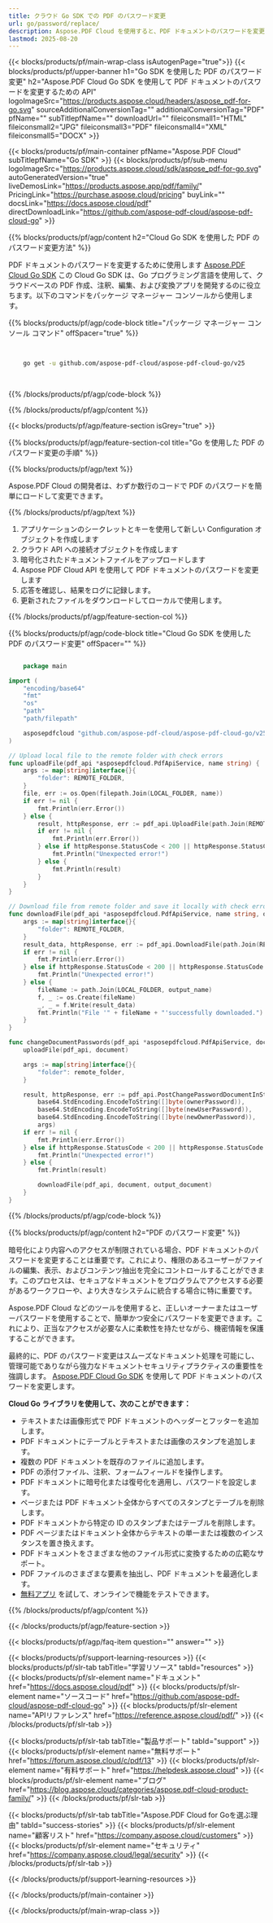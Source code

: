 ```yaml
---
title: クラウド Go SDK での PDF のパスワード変更
url: go/password/replace/
description: Aspose.PDF Cloud を使用すると、PDF ドキュメントのパスワードを変更できます。Go ソースコードを確認して、PDF ファイルのパスワードを変更します。
lastmod: 2025-08-20
---
```


{{< blocks/products/pf/main-wrap-class isAutogenPage="true">}}
{{< blocks/products/pf/upper-banner h1="Go SDK を使用した PDF のパスワード変更" h2="Aspose.PDF Cloud Go SDK を使用して PDF ドキュメントのパスワードを変更するための API" logoImageSrc="https://products.aspose.cloud/headers/aspose_pdf-for-go.svg" sourceAdditionalConversionTag="" additionalConversionTag="PDF" pfName="" subTitlepfName="" downloadUrl="" fileiconsmall1="HTML" fileiconsmall2="JPG" fileiconsmall3="PDF" fileiconsmall4="XML" fileiconsmall5="DOCX" >}}

{{< blocks/products/pf/main-container pfName="Aspose.PDF Cloud" subTitlepfName="Go SDK" >}}
{{< blocks/products/pf/sub-menu logoImageSrc="https://products.aspose.cloud/sdk/aspose_pdf-for-go.svg"
autoGeneratedVersion="true"
liveDemosLink="https://products.aspose.app/pdf/family/" PricingLink="https://purchase.aspose.cloud/pricing" buyLink="" docsLink="https://docs.aspose.cloud/pdf"  directDownloadLink="https://github.com/aspose-pdf-cloud/aspose-pdf-cloud-go" >}}

{{% blocks/products/pf/agp/content h2="Cloud Go SDK を使用した PDF のパスワード変更方法" %}}

PDF ドキュメントのパスワードを変更するために使用します
[Aspose.PDF Cloud Go SDK](https://products.aspose.cloud/pdf/go/)
この Cloud Go SDK は、Go プログラミング言語を使用して、クラウドベースの PDF 作成、注釈、編集、および変換アプリを開発するのに役立ちます。以下のコマンドをパッケージ マネージャー コンソールから使用します。

{{% blocks/products/pf/agp/code-block title="パッケージ マネージャー コンソール コマンド" offSpacer="true" %}}

```bash

     
    go get -u github.com/aspose-pdf-cloud/aspose-pdf-cloud-go/v25
     
     
```

{{% /blocks/products/pf/agp/code-block %}}

{{% /blocks/products/pf/agp/content %}}

{{< blocks/products/pf/agp/feature-section isGrey="true" >}}

{{% blocks/products/pf/agp/feature-section-col title="Go を使用した PDF のパスワード変更の手順" %}}

{{% blocks/products/pf/agp/text %}}

Aspose.PDF Cloud の開発者は、わずか数行のコードで PDF のパスワードを簡単にロードして変更できます。

{{% /blocks/products/pf/agp/text %}}

1. アプリケーションのシークレットとキーを使用して新しい Configuration オブジェクトを作成します
1. クラウド API への接続オブジェクトを作成します
1. 暗号化されたドキュメントファイルをアップロードします
1. Aspose PDF Cloud API を使用して PDF ドキュメントのパスワードを変更します
1. 応答を確認し、結果をログに記録します。
1. 更新されたファイルをダウンロードしてローカルで使用します。

{{% /blocks/products/pf/agp/feature-section-col %}}

{{% blocks/products/pf/agp/code-block title="Cloud Go SDK を使用した PDF のパスワード変更" offSpacer="" %}}

```go

    package main

import (
	"encoding/base64"
	"fmt"
	"os"
	"path"
	"path/filepath"

	asposepdfcloud "github.com/aspose-pdf-cloud/aspose-pdf-cloud-go/v25"
)

// Upload local file to the remote folder with check errors
func uploadFile(pdf_api *asposepdfcloud.PdfApiService, name string) {
	args := map[string]interface{}{
		"folder": REMOTE_FOLDER,
	}
	file, err := os.Open(filepath.Join(LOCAL_FOLDER, name))
	if err != nil {
		fmt.Println(err.Error())
	} else {
		result, httpResponse, err := pdf_api.UploadFile(path.Join(REMOTE_FOLDER, name), file, args)
		if err != nil {
			fmt.Println(err.Error())
		} else if httpResponse.StatusCode < 200 || httpResponse.StatusCode > 299 {
			fmt.Println("Unexpected error!")
		} else {
			fmt.Println(result)
		}
	}
}

// Download file from remote folder and save it locally with check errors
func downloadFile(pdf_api *asposepdfcloud.PdfApiService, name string, output_name string) {
	args := map[string]interface{}{
		"folder": REMOTE_FOLDER,
	}
	result_data, httpResponse, err := pdf_api.DownloadFile(path.Join(REMOTE_FOLDER, name), args)
	if err != nil {
		fmt.Println(err.Error())
	} else if httpResponse.StatusCode < 200 || httpResponse.StatusCode > 299 {
		fmt.Println("Unexpected error!")
	} else {
		fileName := path.Join(LOCAL_FOLDER, output_name)
		f, _ := os.Create(fileName)
		_, _ = f.Write(result_data)
		fmt.Println("File '" + fileName + "'successfully downloaded.")
	}
}

func changeDocumentPasswords(pdf_api *asposepdfcloud.PdfApiService, document string, output_document string, ownerPassword string, newUserPassword string, newOwnerPassword string, remote_folder string) {
	uploadFile(pdf_api, document)

	args := map[string]interface{}{
		"folder": remote_folder,
	}

	result, httpResponse, err := pdf_api.PostChangePasswordDocumentInStorage(document,
		base64.StdEncoding.EncodeToString([]byte(ownerPassword)),
		base64.StdEncoding.EncodeToString([]byte(newUserPassword)),
		base64.StdEncoding.EncodeToString([]byte(newOwnerPassword)),
		args)
	if err != nil {
		fmt.Println(err.Error())
	} else if httpResponse.StatusCode < 200 || httpResponse.StatusCode > 299 {
		fmt.Println("Unexpected error!")
	} else {
		fmt.Println(result)

		downloadFile(pdf_api, document, output_document)
	}
}

```

{{% /blocks/products/pf/agp/code-block %}}

{{% blocks/products/pf/agp/content h2="PDF のパスワード変更" %}}

暗号化により内容へのアクセスが制限されている場合、PDF ドキュメントのパスワードを変更することは重要です。これにより、権限のあるユーザーがファイルの編集、表示、およびコンテンツ抽出を完全にコントロールすることができます。このプロセスは、セキュアなドキュメントをプログラムでアクセスする必要があるワークフローや、より大きなシステムに統合する場合に特に重要です。

Aspose.PDF Cloud などのツールを使用すると、正しいオーナーまたはユーザーパスワードを使用することで、簡単かつ安全にパスワードを変更できます。これにより、正当なアクセスが必要な人に柔軟性を持たせながら、機密情報を保護することができます。

最終的に、PDF のパスワード変更はスムーズなドキュメント処理を可能にし、管理可能でありながら強力なドキュメントセキュリティプラクティスの重要性を強調します。
[Aspose.PDF Cloud Go SDK](https://products.aspose.cloud/pdf/go/) を使用して PDF ドキュメントのパスワードを変更します。

**Cloud Go ライブラリを使用して、次のことができます：**

+ テキストまたは画像形式で PDF ドキュメントのヘッダーとフッターを追加します。
+ PDF ドキュメントにテーブルとテキストまたは画像のスタンプを追加します。
+ 複数の PDF ドキュメントを既存のファイルに追加します。
+ PDF の添付ファイル、注釈、フォームフィールドを操作します。
+ PDF ドキュメントに暗号化または復号化を適用し、パスワードを設定します。
+ ページまたは PDF ドキュメント全体からすべてのスタンプとテーブルを削除します。
+ PDF ドキュメントから特定の ID のスタンプまたはテーブルを削除します。
+ PDF ページまたはドキュメント全体からテキストの単一または複数のインスタンスを置き換えます。
+ PDF ドキュメントをさまざまな他のファイル形式に変換するための広範なサポート。
+ PDF ファイルのさまざまな要素を抽出し、PDF ドキュメントを最適化します。
+ [無料アプリ](https://products.aspose.app/pdf/family/) を試して、オンラインで機能をテストできます。

{{% /blocks/products/pf/agp/content %}}

{{< /blocks/products/pf/agp/feature-section >}}

{{< blocks/products/pf/agp/faq-item question="" answer="" >}}

{{< blocks/products/pf/support-learning-resources >}}
{{< blocks/products/pf/slr-tab tabTitle="学習リソース" tabId="resources" >}}
{{< blocks/products/pf/slr-element name="ドキュメント" href="https://docs.aspose.cloud/pdf" >}}
{{< blocks/products/pf/slr-element name="ソースコード" href="https://github.com/aspose-pdf-cloud/aspose-pdf-cloud-go" >}}
{{< blocks/products/pf/slr-element name="APIリファレンス" href="https://reference.aspose.cloud/pdf/" >}}
{{< /blocks/products/pf/slr-tab >}}

{{< blocks/products/pf/slr-tab tabTitle="製品サポート" tabId="support" >}}
{{< blocks/products/pf/slr-element name="無料サポート" href="https://forum.aspose.cloud/c/pdf/13" >}}
{{< blocks/products/pf/slr-element name="有料サポート" href="https://helpdesk.aspose.cloud" >}}
{{< blocks/products/pf/slr-element name="ブログ" href="https://blog.aspose.cloud/categories/aspose.pdf-cloud-product-family/" >}}
{{< /blocks/products/pf/slr-tab >}}

{{< blocks/products/pf/slr-tab tabTitle="Aspose.PDF Cloud for Goを選ぶ理由" tabId="success-stories" >}}
{{< blocks/products/pf/slr-element name="顧客リスト" href="https://company.aspose.cloud/customers" >}}
{{< blocks/products/pf/slr-element name="セキュリティ" href="https://company.aspose.cloud/legal/security" >}}
{{< /blocks/products/pf/slr-tab >}}

{{< /blocks/products/pf/support-learning-resources >}}

{{< /blocks/products/pf/main-container >}}

{{< /blocks/products/pf/main-wrap-class >}}






